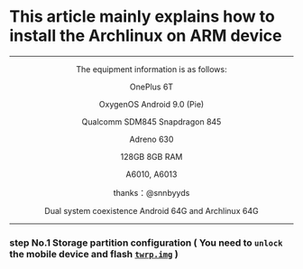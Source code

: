 # This article mainly explains how to install the Archlinux on ARM device
-----------------------------------------

<div align="center">

The equipment information is as follows:

OnePlus 6T

OxygenOS Android 9.0 (Pie)

Qualcomm SDM845 Snapdragon 845

Adreno 630

128GB 8GB RAM

A6010, A6013

thanks：@snnbyyds

Dual system coexistence Android 64G and Archlinux 64G

</div>

-----------------------------------------
### step No.1 Storage partition configuration ( You need to `unlock` the mobile device and flash [`twrp.img`](https://twrp.me/oneplus/oneplus6t.html) )
